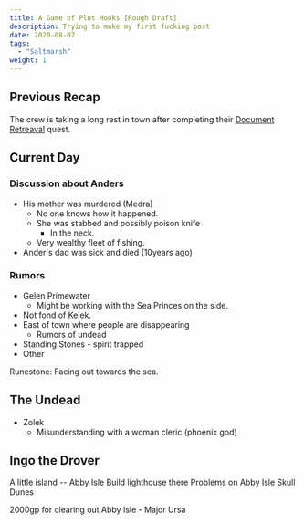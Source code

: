 ```yaml
---
title: A Game of Plot Hooks [Rough Draft]
description: Trying to make my first fucking post
date: 2020-08-07
tags:
  - "Saltmarsh"
weight: 1
---
```

## Previous Recap
The crew is taking a long rest in town after completing their [Document Retreaval](/docs/quests/#document-retreaval) quest.  

## Current Day

### Discussion about Anders
- His mother was murdered (Medra)
  - No one knows how it happened.
  - She was stabbed and possibly poison knife
    - In the neck.
  - Very wealthy fleet of fishing.
- Ander's dad was sick and died (10years ago)

### Rumors
- Gelen Primewater
  - Might be working with the Sea Princes on the side.
- Not fond of Kelek.
- East of town where people are disappearing
  - Rumors of undead
- Standing Stones - spirit trapped
- Other 

Runestone:  Facing out towards the sea.

## The Undead
- Zolek
  - Misunderstanding with a woman cleric (phoenix god)

## Ingo the Drover
A little island -- Abby Isle
Build lighthouse there
Problems on Abby Isle
Skull Dunes

2000gp for clearing out Abby Isle - Major Ursa